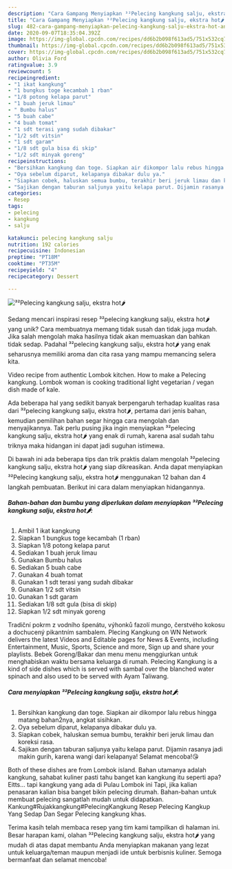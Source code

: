 ```yaml
---
description: "Cara Gampang Menyiapkan ³²Pelecing kangkung salju, ekstra hot🌶 Anti Gagal"
title: "Cara Gampang Menyiapkan ³²Pelecing kangkung salju, ekstra hot🌶 Anti Gagal"
slug: 482-cara-gampang-menyiapkan-pelecing-kangkung-salju-ekstra-hot-anti-gagal
date: 2020-09-07T18:35:04.392Z
image: https://img-global.cpcdn.com/recipes/dd6b2b098f613ad5/751x532cq70/pelecing-kangkung-salju-ekstra-hot🌶-foto-resep-utama.jpg
thumbnail: https://img-global.cpcdn.com/recipes/dd6b2b098f613ad5/751x532cq70/pelecing-kangkung-salju-ekstra-hot🌶-foto-resep-utama.jpg
cover: https://img-global.cpcdn.com/recipes/dd6b2b098f613ad5/751x532cq70/pelecing-kangkung-salju-ekstra-hot🌶-foto-resep-utama.jpg
author: Olivia Ford
ratingvalue: 3.9
reviewcount: 5
recipeingredient:
- "1 ikat kangkung"
- "1 bungkus toge kecambah 1 rban"
- "1/8 potong kelapa parut"
- "1 buah jeruk limau"
- " Bumbu halus"
- "5 buah cabe"
- "4 buah tomat"
- "1 sdt terasi yang sudah dibakar"
- "1/2 sdt vitsin"
- "1 sdt garam"
- "1/8 sdt gula bisa di skip"
- "1/2 sdt minyak goreng"
recipeinstructions:
- "Bersihkan kangkung dan toge. Siapkan air dikompor lalu rebus hingga matang bahan2nya, angkat sisihkan."
- "Oya sebelum diparut, kelapanya dibakar dulu ya."
- "Siapkan cobek, haluskan semua bumbu, terakhir beri jeruk limau dan koreksi rasa."
- "Sajikan dengan taburan saljunya yaitu kelapa parut. Dijamin rasanya jadi makin gurih, karena wangi dari kelapanya! Selamat mencoba!😘"
categories:
- Resep
tags:
- pelecing
- kangkung
- salju

katakunci: pelecing kangkung salju 
nutrition: 192 calories
recipecuisine: Indonesian
preptime: "PT18M"
cooktime: "PT35M"
recipeyield: "4"
recipecategory: Dessert

---
```



![³²Pelecing kangkung salju, ekstra hot🌶](https://img-global.cpcdn.com/recipes/dd6b2b098f613ad5/751x532cq70/pelecing-kangkung-salju-ekstra-hot🌶-foto-resep-utama.jpg)

Sedang mencari inspirasi resep ³²pelecing kangkung salju, ekstra hot🌶 yang unik? Cara membuatnya memang tidak susah dan tidak juga mudah. Jika salah mengolah maka hasilnya tidak akan memuaskan dan bahkan tidak sedap. Padahal ³²pelecing kangkung salju, ekstra hot🌶 yang enak seharusnya memiliki aroma dan cita rasa yang mampu memancing selera kita.

Video recipe from authentic Lombok kitchen. How to make a Pelecing kangkung. Lombok woman is cooking traditional light vegetarian / vegan dish made of kale.

Ada beberapa hal yang sedikit banyak berpengaruh terhadap kualitas rasa dari ³²pelecing kangkung salju, ekstra hot🌶, pertama dari jenis bahan, kemudian pemilihan bahan segar hingga cara mengolah dan menyajikannya. Tak perlu pusing jika ingin menyiapkan ³²pelecing kangkung salju, ekstra hot🌶 yang enak di rumah, karena asal sudah tahu triknya maka hidangan ini dapat jadi suguhan istimewa.


Di bawah ini ada beberapa tips dan trik praktis dalam mengolah ³²pelecing kangkung salju, ekstra hot🌶 yang siap dikreasikan. Anda dapat menyiapkan ³²Pelecing kangkung salju, ekstra hot🌶 menggunakan 12 bahan dan 4 langkah pembuatan. Berikut ini cara dalam menyiapkan hidangannya.

<!--inarticleads1-->

##### Bahan-bahan dan bumbu yang diperlukan dalam menyiapkan ³²Pelecing kangkung salju, ekstra hot🌶:

1. Ambil 1 ikat kangkung
1. Siapkan 1 bungkus toge kecambah (1 rban)
1. Siapkan 1/8 potong kelapa parut
1. Sediakan 1 buah jeruk limau
1. Gunakan  Bumbu halus
1. Sediakan 5 buah cabe
1. Gunakan 4 buah tomat
1. Gunakan 1 sdt terasi yang sudah dibakar
1. Gunakan 1/2 sdt vitsin
1. Gunakan 1 sdt garam
1. Sediakan 1/8 sdt gula (bisa di skip)
1. Siapkan 1/2 sdt minyak goreng


Tradiční pokrm z vodního špenátu, výhonků fazolí mungo, čerstvého kokosu a dochucený pikantním sambalem. Plecing Kangkung on WN Network delivers the latest Videos and Editable pages for News &amp; Events, including Entertainment, Music, Sports, Science and more, Sign up and share your playlists. Bebek Goreng/Bakar dan menu menu menggiurkan untuk menghabiskan waktu bersama keluarga di rumah. Pelecing Kangkung is a kind of side dishes which is served with sambal over the blanched water spinach and also used to be served with Ayam Taliwang. 

<!--inarticleads2-->

##### Cara menyiapkan ³²Pelecing kangkung salju, ekstra hot🌶:

1. Bersihkan kangkung dan toge. Siapkan air dikompor lalu rebus hingga matang bahan2nya, angkat sisihkan.
1. Oya sebelum diparut, kelapanya dibakar dulu ya.
1. Siapkan cobek, haluskan semua bumbu, terakhir beri jeruk limau dan koreksi rasa.
1. Sajikan dengan taburan saljunya yaitu kelapa parut. Dijamin rasanya jadi makin gurih, karena wangi dari kelapanya! Selamat mencoba!😘


Both of these dishes are from Lombok island. Bahan utamanya adalah kangkung, sahabat kuliner pasti tahu banget kan kangkung itu seperti apa? Eitts… tapi kangkung yang ada di Pulau Lombok ini Tapi, jika kalian penasaran kalian bisa banget bikin pelecing dirumah. Bahan-bahan untuk membuat pelecing sangatlah mudah untuk didapatkan. Kankung#Rujakkangkung#PelecingKangkung Resep Pelecing Kangkup Yang Sedap Dan Segar Pelecing kangkung khas. 

Terima kasih telah membaca resep yang tim kami tampilkan di halaman ini. Besar harapan kami, olahan ³²Pelecing kangkung salju, ekstra hot🌶 yang mudah di atas dapat membantu Anda menyiapkan makanan yang lezat untuk keluarga/teman maupun menjadi ide untuk berbisnis kuliner. Semoga bermanfaat dan selamat mencoba!
